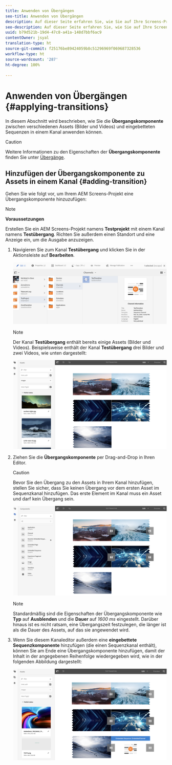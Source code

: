 ```yaml
---
title: Anwenden von Übergängen
seo-title: Anwenden von Übergängen
description: Auf dieser Seite erfahren Sie, wie Sie auf Ihre Screens-Projekte Übergänge anwenden können.
seo-description: Auf dieser Seite erfahren Sie, wie Sie auf Ihre Screens-Projekte Übergänge anwenden können.
uuid: b79d521b-19d4-47c8-a41a-148d7bbf6ac9
contentOwner: jsyal
translation-type: ht
source-git-commit: f25176be89424059b8c51296969f069687328536
workflow-type: ht
source-wordcount: '287'
ht-degree: 100%

---
```



# Anwenden von Übergängen {#applying-transitions}

In diesem Abschnitt wird beschrieben, wie Sie die **Übergangskomponente** zwischen verschiedenen Assets (Bilder und Videos) und eingebetteten Sequenzen in einem Kanal anwenden können.


>[!CAUTION]
>
>Weitere Informationen zu den Eigenschaften der **Übergangskomponente** finden Sie unter [Übergänge](adding-components-to-a-channel.md#transition).

## Hinzufügen der Übergangskomponente zu Assets in einem Kanal {#adding-transition}

Gehen Sie wie folgt vor, um Ihrem AEM Screens-Projekt eine Übergangskomponente hinzuzufügen:

>[!NOTE]
>
>**Voraussetzungen**
>
> Erstellen Sie ein AEM Screens-Projekt namens **Testprojekt** mit einem Kanal namens **Testübergang**. Richten Sie außerdem einen Standort und eine Anzeige ein, um die Ausgabe anzuzeigen.

1. Navigieren Sie zum Kanal **Testübergang** und klicken Sie in der Aktionsleiste auf **Bearbeiten**.

   ![image1](assets/transitions1.png)

   >[!NOTE]
   >
   >Der Kanal **Testübergang** enthält bereits einige Assets (Bilder und Videos). Beispielsweise enthält der Kanal **Testübergang** drei Bilder und zwei Videos, wie unten dargestellt:

   ![image2](assets/transitions2.png)


1. Ziehen Sie die **Übergangskomponente** per Drag-and-Drop in Ihren Editor.
   >[!CAUTION]
   >
   >Bevor Sie den Übergang zu den Assets in Ihrem Kanal hinzufügen, stellen Sie sicher, dass Sie keinen Übergang vor dem ersten Asset im Sequenzkanal hinzufügen. Das erste Element im Kanal muss ein Asset und darf kein Übergang sein.

   ![image3](assets/transitions3.png)

   > [!NOTE]
   >
   >Standardmäßig sind die Eigenschaften der Übergangskomponente wie **Typ** auf **Ausblenden** und die **Dauer** auf *1600 ms* eingestellt.  Darüber hinaus ist es nicht ratsam, eine Übergangszeit festzulegen, die länger ist als die Dauer des Assets, auf das sie angewendet wird.

1. Wenn Sie diesem Kanaleditor außerdem eine **eingebettete Sequenzkomponente** hinzufügen (die einen Sequenzkanal enthält), können Sie am Ende eine Übergangskomponente hinzufügen, damit der Inhalt in der angegebenen Reihenfolge wiedergegeben wird, wie in der folgenden Abbildung dargestellt:

   ![image3](assets/transitions5.png)

